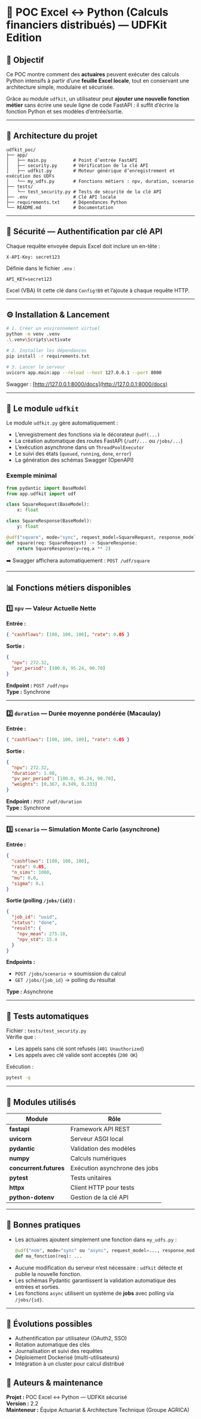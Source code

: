 # 🧮 POC Excel ↔ Python (Calculs financiers distribués) — UDFKit Edition

## 🎯 Objectif

Ce POC montre comment des **actuaires** peuvent exécuter des calculs Python intensifs à partir d’une **feuille Excel locale**, 
tout en conservant une architecture simple, modulaire et sécurisée.

Grâce au module `udfkit`, un utilisateur peut **ajouter une nouvelle fonction métier**
sans écrire une seule ligne de code FastAPI : il suffit d’écrire la fonction Python et ses modèles d’entrée/sortie.

---

## 🧩 Architecture du projet

```
udfkit_poc/
├── app/
│   ├── main.py          # Point d’entrée FastAPI
│   ├── security.py      # Vérification de la clé API
│   ├── udfkit.py        # Moteur générique d’enregistrement et exécution des UDFs
│   └── my_udfs.py       # Fonctions métiers : npv, duration, scenario
├── tests/
│   └── test_security.py # Tests de sécurité de la clé API
├── .env                 # Clé API locale
├── requirements.txt     # Dépendances Python
└── README.md            # Documentation
```

---

## 🔐 Sécurité — Authentification par clé API

Chaque requête envoyée depuis Excel doit inclure un en-tête :

```
X-API-Key: secret123
```

Définie dans le fichier `.env` :

```
API_KEY=secret123
```

Excel (VBA) lit cette clé dans `Config!B9` et l’ajoute à chaque requête HTTP.

---

## ⚙️ Installation & Lancement

```bash
# 1. Créer un environnement virtuel
python -m venv .venv
.\.venv\Scripts\activate

# 2. Installer les dépendances
pip install -r requirements.txt

# 3. Lancer le serveur
uvicorn app.main:app --reload --host 127.0.0.1 --port 8000
```

Swagger : [http://127.0.0.1:8000/docs](http://127.0.0.1:8000/docs)

---

## 🧠 Le module `udfkit`

Le module `udfkit.py` gère automatiquement :
- L’enregistrement des fonctions via le décorateur `@udf(...)`
- La création automatique des routes FastAPI (`/udf/...` ou `/jobs/...`)
- L’exécution asynchrone dans un `ThreadPoolExecutor`
- Le suivi des états (`queued`, `running`, `done`, `error`)
- La génération des schémas Swagger (OpenAPI)

### Exemple minimal

```python
from pydantic import BaseModel
from app.udfkit import udf

class SquareRequest(BaseModel):
    x: float

class SquareResponse(BaseModel):
    y: float

@udf("square", mode="sync", request_model=SquareRequest, response_model=SquareResponse)
def square(req: SquareRequest) -> SquareResponse:
    return SquareResponse(y=req.x ** 2)
```

➡️ Swagger affichera automatiquement : `POST /udf/square`

---

## 📊 Fonctions métiers disponibles

### 1️⃣ `npv` — Valeur Actuelle Nette

**Entrée :**
```json
{ "cashflows": [100, 100, 100], "rate": 0.05 }
```

**Sortie :**
```json
{
  "npv": 272.32,
  "per_period": [100.0, 95.24, 90.70]
}
```

**Endpoint :** `POST /udf/npv`  
**Type :** Synchrone

---

### 2️⃣ `duration` — Durée moyenne pondérée (Macaulay)

**Entrée :**
```json
{ "cashflows": [100, 100, 100], "rate": 0.05 }
```

**Sortie :**
```json
{
  "npv": 272.32,
  "duration": 1.98,
  "pv_per_period": [100.0, 95.24, 90.70],
  "weights": [0.367, 0.349, 0.333]
}
```

**Endpoint :** `POST /udf/duration`  
**Type :** Synchrone

---

### 3️⃣ `scenario` — Simulation Monte Carlo (asynchrone)

**Entrée :**
```json
{
  "cashflows": [100, 100, 100],
  "rate": 0.05,
  "n_sims": 1000,
  "mu": 0.0,
  "sigma": 0.1
}
```

**Sortie (polling `/jobs/{id}`) :**
```json
{
  "job_id": "uuid",
  "status": "done",
  "result": {
    "npv_mean": 275.10,
    "npv_std": 15.4
  }
}
```

**Endpoints :**
- `POST /jobs/scenario` → soumission du calcul
- `GET /jobs/{job_id}` → polling du résultat

**Type :** Asynchrone

---

## 🧪 Tests automatiques

Fichier : `tests/test_security.py`  
Vérifie que :
- Les appels sans clé sont refusés (`401 Unauthorized`)
- Les appels avec clé valide sont acceptés (`200 OK`)

Exécution :
```bash
pytest -q
```

---

## 🧩 Modules utilisés

| Module | Rôle |
|---------|------|
| **fastapi** | Framework API REST |
| **uvicorn** | Serveur ASGI local |
| **pydantic** | Validation des modèles |
| **numpy** | Calculs numériques |
| **concurrent.futures** | Exécution asynchrone des jobs |
| **pytest** | Tests unitaires |
| **httpx** | Client HTTP pour tests |
| **python-dotenv** | Gestion de la clé API |

---

## 🧭 Bonnes pratiques

- Les actuaires ajoutent simplement une fonction dans `my_udfs.py` :
  ```python
  @udf("nom", mode="sync" ou "async", request_model=..., response_model=...)
  def ma_fonction(req): ...
  ```
- Aucune modification du serveur n’est nécessaire : `udfkit` détecte et publie la nouvelle fonction.
- Les schémas Pydantic garantissent la validation automatique des entrées et sorties.
- Les fonctions `async` utilisent un système de **jobs** avec polling via `/jobs/{id}`.

---

## 🧭 Évolutions possibles

- Authentification par utilisateur (OAuth2, SSO)
- Rotation automatique des clés
- Journalisation et suivi des requêtes
- Déploiement Dockerisé (multi-utilisateurs)
- Intégration à un cluster pour calcul distribué

## 👥 Auteurs & maintenance

**Projet :** POC Excel ↔ Python — UDFKit sécurisé  
**Version :** 2.2  
**Mainteneur :** Équipe Actuariat & Architecture Technique (Groupe AGRICA)
